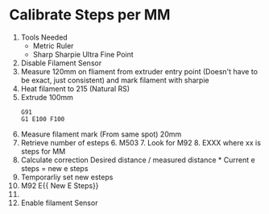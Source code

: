 
# Calibrate Steps per MM
1. Tools Needed
	* Metric Ruler
	* Sharp Sharpie Ultra Fine Point
2. Disable Filament Sensor
3. Measure 120mm on fliament from extruder entry point (Doesn't have to be exact, just consistent) and mark filament with sharpie
4. Heat filament to 215 (Natural RS)
5. Extrude 100mm
    ```
    G91
    G1 E100 F100
   ```
6. Measure filament mark (From same spot)
    20mm
8. Retrieve number of esteps
	6. M503
	7. Look for M92
	8.  EXXX where xx is steps for MM
9. Calculate correction
	Desired distance / measured distance * Current e steps = new e steps
10. Temporarliy set new esteps
11. M92 E{{ New E Steps}}
12. 
13. Enable filament Sensor
	
<!--stackedit_data:
eyJoaXN0b3J5IjpbLTE3ODIxMDM2NTgsMTIzODM1NDA4NiwyMD
Q3OTI4OTk1LC0yNTE1MzA3OTAsNDk3ODE4ODEwXX0=
-->